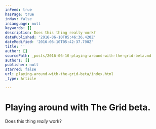 ```yaml
---
inFeed: true
hasPage: true
inNav: false
inLanguage: null
keywords: []
description: Does this thing really work?
datePublished: '2016-06-10T05:46:36.420Z'
dateModified: '2016-06-10T05:42:37.700Z'
title: ''
author: []
sourcePath: _posts/2016-06-10-playing-around-with-the-grid-beta.md
authors: []
publisher: null
starred: false
url: playing-around-with-the-grid-beta/index.html
_type: Article

---
```

# Playing around with The Grid beta.

Does this thing _really_ work?